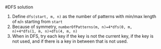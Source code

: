 #DFS solution

1. Define `dfs(start, m, n)` as the number of patterns with min/max length of `m`/`n` starting from `start`
2. Because of symmetry, `numberOfPatterns(m, n)=4*dfs(0, m, n)+4*dfs(1, m, n)+dfs(4, m, n)`
3. When in DFS, try each key if the key is not the current key, if the key is not used, and if there is a key in between that is not used.
